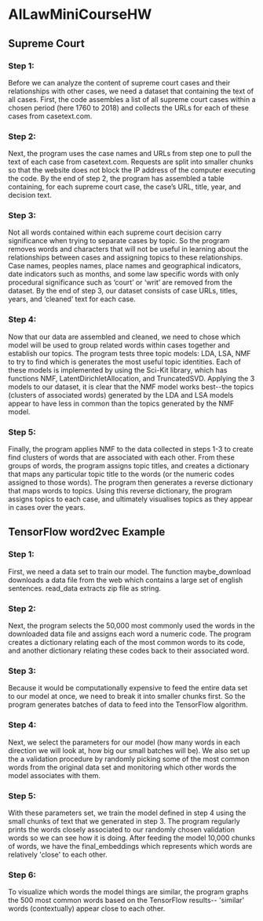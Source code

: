 # AILawMiniCourseHW
## Supreme Court

### Step 1:
Before we can analyze the content of supreme court cases and their relationships with other cases, we need a dataset that containing the text of all cases.
First, the code assembles a list of all supreme court cases within a chosen period (here 1760 to 2018) and collects the URLs for each of these cases from casetext.com.

### Step 2:
Next, the program uses the case names and URLs from step one to pull the text of each case from casetext.com. Requests are split into smaller chunks so that the website does not block the IP address of the computer executing the code. By the end of step 2, the program has assembled a table containing, for each supreme court case, the case’s URL, title, year, and decision text.

### Step 3:
Not all words contained within each supreme court decision carry significance when trying to separate cases by topic. So the program removes words and characters that will not be useful in learning about the relationships between cases and assigning topics to these relationships.  Case names, peoples names, place names and geographical indicators, date indicators such as months, and some law specific words with only procedural significance such as ‘court’ or ‘writ’ are removed from the dataset.
By the end of step 3, our dataset consists of case URLs, titles, years, and ‘cleaned’ text for each case.

### Step 4:
Now that our data are assembled and cleaned, we need to chose which model will be used to group related words within cases together and establish our topics.
The program tests three topic models: LDA, LSA, NMF to try to find which is generates the most useful topic identities. Each of these models is implemented by using the Sci-Kit library, which has functions NMF, LatentDirichletAllocation, and TruncatedSVD.
Applying the 3 models to our dataset, it is clear that the NMF model works best--the topics (clusters of associated words) generated by the LDA and LSA models appear to have less in common than the topics generated by the NMF model.

### Step 5:
Finally, the program applies NMF to the data collected in steps 1-3 to create find clusters of words that are associated with each other. From these groups of words, the program assigns topic titles, and creates a dictionary that maps any particular topic title to the words (or the numeric codes assigned to those words). The program then generates a reverse dictionary that maps words to topics.
Using this reverse dictionary, the program assigns topics to each case, and ultimately visualises topics as they appear in cases over the years.


## TensorFlow word2vec Example

### Step 1:
First, we need a data set to train our model. The function maybe_download downloads a data file from the web which contains a large set of english sentences. read_data extracts zip file as string.

### Step 2:
Next, the program selects the 50,000 most commonly used the words in the downloaded data file and assigns each word a numeric code. The program creates a dictionary relating each of the most common words to its code, and another dictionary relating these codes back to their associated word.

### Step 3: 
Because it would be computationally expensive to feed the entire data set to our model at once, we need to break it into smaller chunks first.
So the program generates batches of data to feed into the TensorFlow algorithm.

### Step 4:
Next, we select the parameters for our model (how many words in each direction we will look at, how big our small batches will be). We also set up the a validation procedure by randomly picking some of the most common words from the original data set and monitoring which other words the model associates with them.

### Step 5:
With these parameters set, we train the model defined in step 4 using the small chunks of text that we generated in step 3. The program regularly prints the words closely associated to our randomly chosen validation words so we can see how it is doing. After feeding the model 10,000 chunks of words, we have the final_embeddings which represents which words are relatively 'close' to each other.

### Step 6:
To visualize which words the model things are similar, the program graphs the 500 most common words based on the TensorFlow results-- 'similar' words (contextually) appear close to each other.




